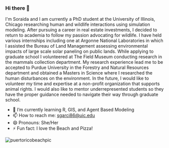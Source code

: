 ### Hi there 👋

I'm Soraida and I am currently a PhD student at the University of Illinois, Chicago researching human and wildlife interactions using simulation modeling. After pursuing a career in real estate investments, I decided to return to academia to follow my passion advocating for wildlife. I have held various internships including one at Argonne National Laboratories in which I assisted the Bureau of Land Management assessing environmental impacts of large scale solar paneling on public lands.  While applying to graduate school I volunteered at The Field Museum conducting research in the mammals collection department. My research experience lead me to be accepted to Purdue University in the Forestry and Natural Resources department and obtained a Masters in Science where I researched the human disturbances on the environment. In the future, I would like to volunteer my time and expertise at a non-profit organization that supports animal rights. I would also like to mentor underrepresented students so they have the proper guidance needed to navigate their way through graduate school. 

- 🌱 I’m currently learning R, GIS, and Agent Based Modeling
- 📫 How to reach me: sgarci86@uic.edu
- 😄 Pronouns: She/Her
- ⚡ Fun fact: I love the Beach and Pizza!

![puertoricobeachpic](https://github.com/Sgarci86/Sgarci86/assets/146035338/114cc025-3ee4-4665-8bb9-b7d6b051c103)

